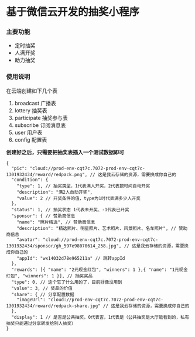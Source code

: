 # 基于微信云开发的抽奖小程序

### 主要功能
- 定时抽奖
- 人满开奖
- 助力抽奖

### 使用说明

在云端创建如下几个表

1. broadcast 广播表
1. lottery 抽奖表
1. participate 抽奖参与表
1. subscribe 订阅消息表
1. user 用户表
1. config 配置表

 **创建好之后，只需要把抽奖表插入一个测试数据即可** 
 
```
{
  "pic": "cloud://prod-env-cqt7c.7072-prod-env-cqt7c-1301932434/reward/redpack.png", // 这是我云存储的资源，需要换成你自己的
  "condition": {
    "type": 1, // 抽奖类型，1代表满人开奖，2代表按时间自动开奖
    "description": "满2人自动开奖",
    "value": 2 // 开奖条件的值，type为1时代表满多少人开奖
  },
  "status": 1, // 抽奖状态 1代表未开奖、-1代表已开奖
  "sponsor": { // 赞助商信息
    "name": "照片精选", // 赞助商信息
    "description": "精选照片、明星照片、艺术照片、风景照片、名车照片", // 赞助商信息
    "avatar": "cloud://prod-env-cqt7c.7072-prod-env-cqt7c-1301932434/sponsor/gh_597e98070614_258.jpg", // 这是我云存储的资源，需要换成你自己的
    "appId": "wx14032d78e965211a" // 跳转appId
  },
  "rewards": [{ "name": "2元现金红包", "winners": 1 },{ "name": "1元现金红包", "winners": 1 }], // 抽奖奖品
  "type": 0, // 这个忘了什么用的了，目前好像没用到
  "value": 3, // 奖品的价值
  "share": { // 分享配置数据
    "imageUrl": "cloud://prod-env-cqt7c.7072-prod-env-cqt7c-1301932434/reward/redpack-share.jpg" // 这是我云存储的资源，需要换成你自己的
  },
  "display": 1 // 是否是公共抽奖，0代表否，1代表是（公共抽奖是大厅能看到的，私有抽奖只能通过分享转发给别人抽奖）
}
```

